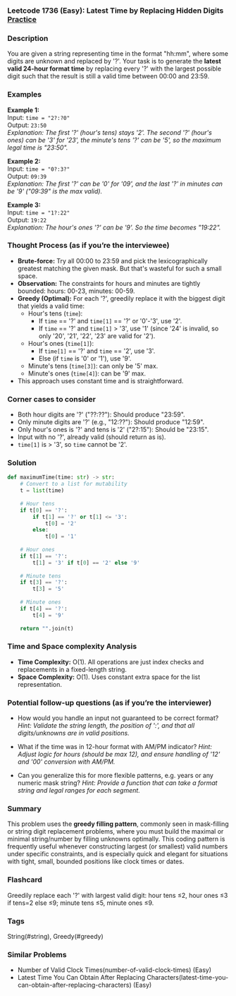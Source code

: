 ### Leetcode 1736 (Easy): Latest Time by Replacing Hidden Digits [Practice](https://leetcode.com/problems/latest-time-by-replacing-hidden-digits)

### Description  
You are given a string representing time in the format "hh:mm", where some digits are unknown and replaced by '?'. Your task is to generate the **latest valid 24-hour format time** by replacing every '?' with the largest possible digit such that the result is still a valid time between 00:00 and 23:59.

### Examples  

**Example 1:**  
Input: `time = "2?:?0"`  
Output: `23:50`  
*Explanation: The first '?' (hour's tens) stays '2'. The second '?' (hour's ones) can be '3' for '23', the minute's tens '?' can be '5', so the maximum legal time is "23:50".*

**Example 2:**  
Input: `time = "0?:3?"`  
Output: `09:39`  
*Explanation: The first '?' can be '0' for '09', and the last '?' in minutes can be '9' ("09:39" is the max valid).*

**Example 3:**  
Input: `time = "1?:22"`  
Output: `19:22`  
*Explanation: The hour's ones '?' can be '9'. So the time becomes "19:22".*

### Thought Process (as if you’re the interviewee)  
- **Brute-force:** Try all 00:00 to 23:59 and pick the lexicographically greatest matching the given mask. But that's wasteful for such a small space.
- **Observation:** The constraints for hours and minutes are tightly bounded: hours: 00-23, minutes: 00-59.
- **Greedy (Optimal):** For each '?', greedily replace it with the biggest digit that yields a valid time:
  - Hour's tens (`time`): 
    - If `time` == '?' and `time[1]` == '?' or '0'-'3', use '2'. 
    - If `time` == '?' and `time[1]` > '3', use '1' (since '24' is invalid, so only '20', '21', '22', '23' are valid for '2').
  - Hour's ones (`time[1]`): 
    - If `time[1]` == '?' and `time` == '2', use '3'.
    - Else (if `time` is '0' or '1'), use '9'.
  - Minute's tens (`time[3]`): can only be '5' max.
  - Minute's ones (`time[4]`): can be '9' max.
- This approach uses constant time and is straightforward.

### Corner cases to consider  
- Both hour digits are '?' ("??:??"): Should produce "23:59".
- Only minute digits are '?' (e.g., "12:??"): Should produce "12:59".
- Only hour's ones is '?' and tens is '2' ("2?:15"): Should be "23:15".
- Input with no '?', already valid (should return as is).
- `time[1]` is > '3', so `time` cannot be '2'.

### Solution

```python
def maximumTime(time: str) -> str:
    # Convert to a list for mutability
    t = list(time)
    
    # Hour tens
    if t[0] == '?':
        if t[1] == '?' or t[1] <= '3':
            t[0] = '2'
        else:
            t[0] = '1'
    
    # Hour ones
    if t[1] == '?':
        t[1] = '3' if t[0] == '2' else '9'
    
    # Minute tens
    if t[3] == '?':
        t[3] = '5'
    
    # Minute ones
    if t[4] == '?':
        t[4] = '9'
    
    return "".join(t)
```

### Time and Space complexity Analysis  

- **Time Complexity:** O(1). All operations are just index checks and replacements in a fixed-length string.
- **Space Complexity:** O(1). Uses constant extra space for the list representation.

### Potential follow-up questions (as if you’re the interviewer)  

- How would you handle an input not guaranteed to be correct format?
  *Hint: Validate the string length, the position of ':', and that all digits/unknowns are in valid positions.*

- What if the time was in 12-hour format with AM/PM indicator?
  *Hint: Adjust logic for hours (should be max 12), and ensure handling of '12' and '00' conversion with AM/PM.*

- Can you generalize this for more flexible patterns, e.g. years or any numeric mask string?
  *Hint: Provide a function that can take a format string and legal ranges for each segment.*

### Summary
This problem uses the **greedy filling pattern**, commonly seen in mask-filling or string digit replacement problems, where you must build the maximal or minimal string/number by filling unknowns optimally. This coding pattern is frequently useful whenever constructing largest (or smallest) valid numbers under specific constraints, and is especially quick and elegant for situations with tight, small, bounded positions like clock times or dates.


### Flashcard
Greedily replace each '?' with largest valid digit: hour tens ≤2, hour ones ≤3 if tens=2 else ≤9; minute tens ≤5, minute ones ≤9.

### Tags
String(#string), Greedy(#greedy)

### Similar Problems
- Number of Valid Clock Times(number-of-valid-clock-times) (Easy)
- Latest Time You Can Obtain After Replacing Characters(latest-time-you-can-obtain-after-replacing-characters) (Easy)